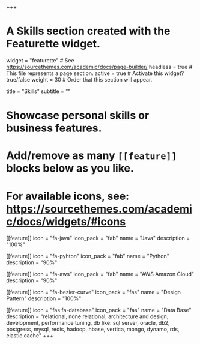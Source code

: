 +++
# A Skills section created with the Featurette widget.
widget = "featurette"  # See https://sourcethemes.com/academic/docs/page-builder/
headless = true  # This file represents a page section.
active = true  # Activate this widget? true/false
weight = 30  # Order that this section will appear.

title = "Skills"
subtitle = ""

# Showcase personal skills or business features.
# 
# Add/remove as many `[[feature]]` blocks below as you like.
# 
# For available icons, see: https://sourcethemes.com/academic/docs/widgets/#icons

[[feature]]
  icon = "fa-java"
  icon_pack = "fab"
  name = "Java"
  description = "100%"
  
[[feature]]
  icon = "fa-pyhton"
  icon_pack = "fab"
  name = "Python"
  description = "90%"  
  
[[feature]]
  icon = "fa-aws"
  icon_pack = "fab"
  name = "AWS Amazon Cloud"
  description = "90%"

[[feature]]
  icon = "fa-bezier-curve"
  icon_pack = "fas"
  name = "Design Pattern"
  description = "100%"
  
[[feature]]
  icon = "fas fa-database"
  icon_pack = "fas"
  name = "Data Base"
  description = "relational, none relational, architecture and design, development, performance tuning, db like: sql server, oracle, db2, postgress, mysql, redis, hadoop, hbase, vertica, mongo, dynamo, rds, elastic cache"
+++
